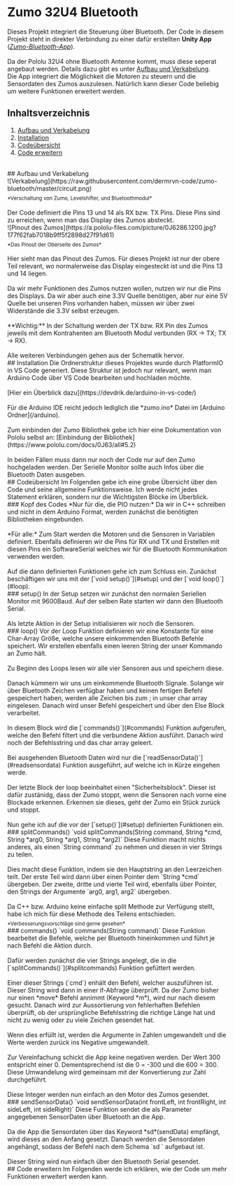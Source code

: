 # Zumo 32U4 Bluetooth





Dieses Projekt integriert die Steuerung über Bluetooth. Der Code in diesem Projekt steht in direkter Verbindung zu einer dafür erstellten **Unity App** ([*Zumo-Bluetooth-App*](https://github.com/dermrvn-code/zumo-bluetooth-app)).<br><br>
Da der Pololu 32U4 ohne Bluetooth Antenne kommt, muss diese seperat angebaut werden. Details dazu gibt es unter [Aufbau und Verkabelung](#aufbau-und-verkabelung).<br>
Die App integriert die Möglichkeit die Motoren zu steuern und die Sensordaten des Zumos auszulesen.
Natürlich kann dieser Code beliebig um weitere Funktionen erweitert werden.
<br>
## Inhaltsverzeichnis
1. [Aufbau und Verkabelung](#aufbau-und-verkabelung)
2. [Installation](#installation)
4. [Codeübersicht](#codeübersicht)
5. [Code erweitern](#code-erweitern)
<br>
## Aufbau und Verkabelung
<br>
![Verkabelung](https://raw.githubusercontent.com/dermrvn-code/zumo-bluetooth/master/circuit.png)
<br><sub>*Verschaltung von Zumo, Levelshifter, und Bluetoothmodul*</sub>
<br><br>
Der Code definiert die Pins 13 und 14 als RX bzw. TX Pins. Diese Pins sind zu erreichen, wenn man das Display des Zumos absteckt.
<br>
![Pinout des Zumos](https://a.pololu-files.com/picture/0J6286.1200.jpg?177f62fab7018b9ff5f2898d27f91d61)<br><sub>*Das Pinout der Oberseite des Zumos*</sub>
<br><br>
Hier sieht man das Pinout des Zumos. Für dieses Projekt ist nur der obere Teil relevant, wo normalerweise das Display eingesteckt ist und die Pins 13 und 14 liegen.
<br><br>
Da wir mehr Funktionen des Zumos nutzen wollen, nutzen wir nur die Pins des Displays. Da wir aber auch eine 3.3V Quelle benötigen, aber nur eine 5V Quelle bei unseren Pins vorhanden haben, müssen wir über zwei Widerstände die 3.3V selbst erzeugen.
<br><br>
**Wichtig:** In der Schaltung werden der TX bzw. RX Pin des Zumos jeweils mit dem Kontrahenten am Bluetooth Modul verbunden (RX -> TX; TX -> RX).
<br><br>
Alle weiteren Verbindungen gehen aus der Schematik hervor.
<br>
## Installation
Die Ordnerstruktur dieses Projektes wurde durch PlatformIO in VS Code generiert. Diese Struktur ist jedoch nur relevant, wenn man Arduino Code über VS Code bearbeiten und hochladen möchte.<br>
<br>
 [Hier ein Überblick dazu](https://devdrik.de/arduino-in-vs-code/)<br>
 <br>
 Für die Arduino IDE reicht jedoch lediglich die *zumo.ino* Datei im [Arduino Ordner](/arduino).
 <br><br>
 Zum einbinden der Zumo Bibliothek gebe ich hier eine Dokumentation von Pololu selbst an: [Einbindung der Bibliothek](https://www.pololu.com/docs/0J63/all#5.2)
 <br><br>
 In beiden Fällen muss dann nur noch der Code nur auf den Zumo hochgeladen werden. Der Serielle Monitor sollte auch Infos über die Bluetooth Daten ausgeben.
<br>
## Codeübersicht
Im Folgenden gebe ich eine grobe Übersicht über den Code und seine allgemeine Funktionsweise. Ich werde nicht jedes Statement erklären, sondern nur die Wichtigsten Blöcke im Überblick.
<br>
### Kopf des Codes
*Nur für die, die PIO nutzen:* Da wir in C++ schreiben und nicht in dem Arduino Format, werden zunächst die benötigten Bibliotheken eingebunden.
<br><br>
*Für alle:* Zum Start werden die Motoren und die Sensoren in Variablen definiert. Ebenfalls definieren wir die Pins für RX und TX und Erstellen mit diesen Pins ein SoftwareSerial welches wir für die Bluetooth Kommunikation verwenden werden.
<br><br>
Auf die dann definierten Funktionen gehe ich zum Schluss ein. Zunächst beschäftigen wir uns mit der [`void setup()`](#setup) und der [`void loop()`](#loop).
<br>
### setup()
In der Setup setzen wir zunächst den normalen Seriellen Monitor mit 9600Baud. Auf der selben Rate starten wir dann den Bluetooth Serial.
<br><br>
Als letzte Aktion in der Setup initialisieren wir noch die Sensoren.
<br>
### loop()
Vor der Loop Funktion definieren wir eine Konstante für eine Char-Array Größe, welche unsere einkommenden Bluetooth Befehle speichert. Wir erstellen ebenfalls einen leeren String der unser Kommando an Zumo hält.
<br><br>
Zu Beginn des Loops lesen wir alle vier Sensoren aus und speichern diese.
<br><br>
Danach kümmern wir uns um einkommende Bluetooth Signale. Solange wir über Bluetooth Zeichen verfügbar haben und keinen fertigen Befehl gespeichert haben, werden alle Zeichen bis zum ; in unser char array eingelesen. Danach wird unser Befehl gespeichert und über den Else Block verarbeitet.
<br><br>
In diesem Block wird die [`commands()`](#commands) Funktion aufgerufen, welche den Befehl filtert und die verbundene Aktion ausführt. Danach wird noch der Befehlsstring und das char array geleert.
<br><br>
Bei ausgehenden Bluetooth Daten wird nur die [`readSensorData()`](#readsensordata) Funktion ausgeführt, auf welche ich in Kürze eingehen werde.
<br><br>
Der letzte Block der loop beeinhaltet einen "Sicherheitsblock". Dieser ist dafür zustänidg, dass der Zumo stoppt, wenn die Sensoren nach vorne eine Blockade erkennen. Erkennen sie dieses, geht der Zumo ein Stück zurück und stoppt.
<br><br>
Nun gehe ich auf die vor der [`setup()`](#setup) definierten Funktionen ein.
<br>
### splitCommands()
`void  splitCommands(String  command, String  *cmd, String  *arg0, String  *arg1, String  *arg2)`
Diese Funktion macht nichts anderes, als einen `String command` zu nehmen und diesen in vier Strings zu teilen. 
<br><br>
Dies macht diese Funktion, indem sie den Hauptstring an den Leerzeichen teilt. Der erste Teil wird dann über einen Pointer dem `String *cmd` übergeben. Der zweite, dritte und vierte Teil wird, ebenfalls über Pointer, den Strings der Argumente `arg0, arg1, arg2` übergeben.
<br><br>
Da C++ bzw. Arduino keine einfache split Methode zur Verfügung stellt, habe ich mich für diese Methode des Teilens entschieden.<br>
<sub>*Verbesserungsvorschläge sind gerne gesehen*</sub>
<br>
### commands()
`void  commands(String  command)`
Diese Funktion bearbeitet die Befehle, welche per Bluetooth hineinkommen und führt je nach Befehl die Aktion durch.
<br><br>
Dafür werden zunächst die vier Strings angelegt, die in die [`splitCommands()`](#splitcommands) Funktion gefüttert werden.
<br><br>
Einer dieser Strings (`cmd`) enhält den Befehl, welcher auszuführen ist. Dieser String wird dann in einer if-Abfrage überprüft. Da der Zumo bisher nur einen *move* Befehl annimmt (Keyword *m*), wird nur nach diesem gesucht. Danach wird zur Aussortierung von fehlerhaften Befehlen überprüft, ob der ursprüngliche Befehlsstring die richtige Länge hat und nicht zu wenig oder zu viele Zeichen gesendet hat.
<br><br>
Wenn dies erfüllt ist, werden die Argumente in Zahlen umgewandelt und die Werte werden zurück ins Negative umgewandelt.
<br><br>
Zur Vereinfachung schickt die App keine negativen werden. Der Wert 300 entspricht einer 0. Dementsprechend ist die 0 = -300 und die 600 = 300. Diese Umwandelung wird gemeinsam mit der Konvertierung zur Zahl durchgeführt.
<br><br>
Diese Integer werden nun einfach an den Motor des Zumos gesendet.
<br>
### sendSensorData()
`void  sendSensorData(int  frontLeft, int  frontRight, int  sideLeft, int  sideRight)`
Diese Funktion sendet die als Parameter angegebenen SensorDaten über Bluetooth an die App.
<br><br>
Da die App die Sensordaten über das Keyword *sd*(sendData) empfängt, wird dieses an den Anfang gesetzt. Danach werden die Sensordaten angehängt, sodass der Befehl nach dem Schema `sd <frontLeft> <frontRight <sideLeft> <sideRight>` aufgebaut ist.
<br><br>
Dieser String wird nun einfach über den Bluetooth Serial gesendet.
<br>
## Code erweitern
Im Folgenden werde ich erklären, wie der Code um mehr Funktionen erweitert werden kann.
<br>
